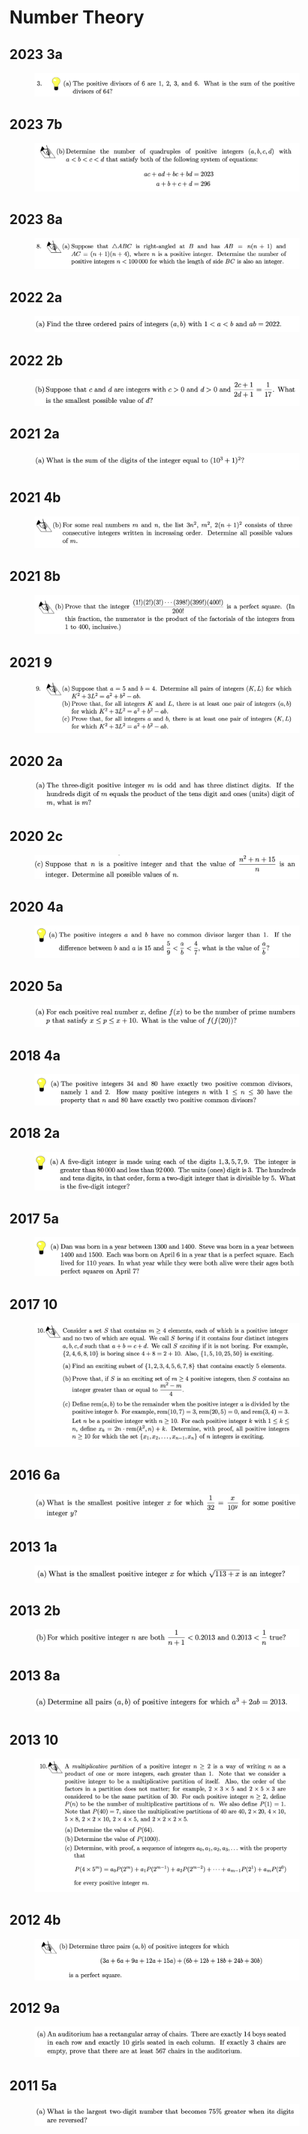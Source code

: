 # Number Theory

## 2023 3a

<figure><img src="../.gitbook/assets/截屏2023-06-16 下午4.57.12.png" alt=""><figcaption></figcaption></figure>

## 2023 7b

<figure><img src="../.gitbook/assets/截屏2023-06-16 下午3.52.08.png" alt=""><figcaption></figcaption></figure>

## 2023 8a

<figure><img src="../.gitbook/assets/截屏2023-06-16 下午3.51.59.png" alt=""><figcaption></figcaption></figure>

## 2022 2a

<figure><img src="../.gitbook/assets/截屏2022-11-18 上午10.15.13.png" alt=""><figcaption></figcaption></figure>

## 2022 2b

<figure><img src="../.gitbook/assets/截屏2022-11-18 上午10.16.35.png" alt=""><figcaption></figcaption></figure>

## 2021 2a

<figure><img src="../.gitbook/assets/截屏2022-11-18 上午10.33.11.png" alt=""><figcaption></figcaption></figure>

## 2021 4b

<figure><img src="../.gitbook/assets/截屏2022-11-18 上午10.38.20.png" alt=""><figcaption></figcaption></figure>

## 2021 8b

<figure><img src="../.gitbook/assets/截屏2022-11-18 上午10.46.41.png" alt=""><figcaption></figcaption></figure>

## 2021 9

<figure><img src="../.gitbook/assets/截屏2022-11-18 上午10.46.55.png" alt=""><figcaption></figcaption></figure>

## 2020 2a

<figure><img src="../.gitbook/assets/截屏2022-11-18 上午11.15.00.png" alt=""><figcaption></figcaption></figure>

## 2020 2c

<figure><img src="../.gitbook/assets/截屏2022-11-18 上午11.16.47.png" alt=""><figcaption></figcaption></figure>

## 2020 4a

<figure><img src="../.gitbook/assets/截屏2022-11-18 上午11.23.14.png" alt=""><figcaption></figcaption></figure>

## 2020 5a

<figure><img src="../.gitbook/assets/截屏2022-11-18 上午11.24.52.png" alt=""><figcaption></figcaption></figure>

## 2018 4a

<figure><img src="../.gitbook/assets/截屏2022-11-21 下午8.02.23.png" alt=""><figcaption></figcaption></figure>

## 2018 2a

<figure><img src="../.gitbook/assets/截屏2022-11-21 下午8.08.48.png" alt=""><figcaption></figcaption></figure>

## 2017 5a

<figure><img src="../.gitbook/assets/截屏2022-11-21 下午8.39.25.png" alt=""><figcaption></figcaption></figure>

## 2017 10

<figure><img src="../.gitbook/assets/截屏2022-11-21 下午8.34.57.png" alt=""><figcaption></figcaption></figure>

## 2016 6a

<figure><img src="../.gitbook/assets/截屏2022-11-21 下午9.13.03.png" alt=""><figcaption></figcaption></figure>

## 2013 1a

<figure><img src="../.gitbook/assets/截屏2022-12-29 上午9.22.52.png" alt=""><figcaption></figcaption></figure>

## 2013 2b

<figure><img src="../.gitbook/assets/截屏2022-12-28 下午10.04.01.png" alt=""><figcaption></figcaption></figure>

## 2013 8a

<figure><img src="../.gitbook/assets/截屏2022-12-28 下午10.00.39.png" alt=""><figcaption></figcaption></figure>

## 2013 10

<figure><img src="../.gitbook/assets/截屏2022-12-28 下午12.22.06.png" alt=""><figcaption></figcaption></figure>

## 2012 4b

<figure><img src="../.gitbook/assets/截屏2023-12-05 下午2.56.41.png" alt=""><figcaption></figcaption></figure>

## 2012 9a

<figure><img src="../.gitbook/assets/截屏2022-12-30 上午11.36.39.png" alt=""><figcaption></figcaption></figure>

## 2011 5a

<figure><img src="../.gitbook/assets/截屏2022-12-31 下午1.04.47.png" alt=""><figcaption></figcaption></figure>
